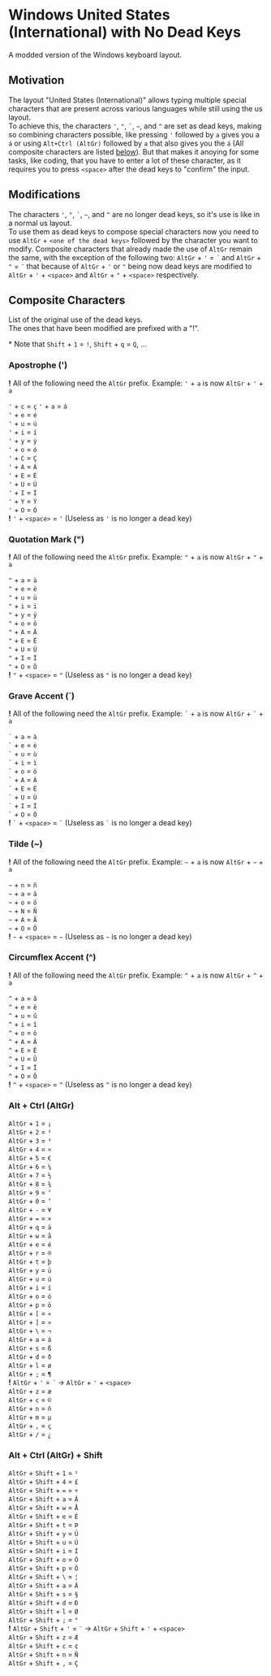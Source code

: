 # Windows United States (International) with No Dead Keys

A modded version of the Windows keyboard layout.

## Motivation

The layout "United States (International)" allows typing multiple special characters that are present across various languages while still using the us layout.  
To achieve this, the characters `'`, `"`, ``` ` ```, `~`, and `^` are set as dead keys, making so combining characters possible, like pressing `'` followed by `a` gives you a `á` or using `Alt+Ctrl (AltGr)` followed by `a` that also gives you the `á` (All composite characters are listed [below](#composite-characters)).
But that makes it anoying for some tasks, like coding, that you have to enter a lot of these character, as it requires you to press `<space>` after the dead keys to "confirm" the input.

## Modifications

The characters `'`, `"`, ``` ` ```, `~`, and `^` are no longer dead keys, so it's use is like in a normal us layout.  
To use them as dead keys to compose special characters now you need to use `AltGr` + `<one of the dead keys>` followed by the character you want to modify. Composite characters that already made the use of `AltGr` remain the same, with the exception of the following two: `AltGr` + `'` = `´` and `AltGr` + `"` = `¨` that because of `AltGr` + `'` or `"` being now dead keys are modified to `AltGr` + `'` + `<space>` and `AltGr` + `"` + `<space>` respectively.

## Composite Characters

List of the original use of the dead keys.  
The ones that have been modified are prefixed with a "!".

\* Note that `Shift` + `1` = `!`, `Shift` + `q` = `Q`, ...

### Apostrophe (')

**!** All of the following need the `AltGr` prefix. Example: `'` + `a` is now `AltGr` + `'` + `a`

`'` + `c` = `ç`
`'` + `a` = `á`  
`'` + `e` = `é`  
`'` + `u` = `ú`  
`'` + `i` = `í`  
`'` + `y` = `ý`  
`'` + `o` = `ó`  
`'` + `C` = `Ç`  
`'` + `A` = `Á`  
`'` + `E` = `É`  
`'` + `U` = `Ú`  
`'` + `I` = `Í`  
`'` + `Y` = `Ý`  
`'` + `O` = `Ó`  
**!** `'` + `<space>` = `'` (Useless as `'` is no longer a dead key)

### Quotation Mark (")

**!** All of the following need the `AltGr` prefix. Example: `"` + `a` is now `AltGr` + `"` + `a`

`"` + `a` = `ä`  
`"` + `e` = `ë`  
`"` + `u` = `ü`  
`"` + `i` = `ï`  
`"` + `y` = `ÿ`  
`"` + `o` = `ö`  
`"` + `A` = `Ä`  
`"` + `E` = `Ë`  
`"` + `U` = `Ü`  
`"` + `I` = `Ï`  
`"` + `O` = `Ö`  
**!** `"` + `<space>` = `"` (Useless as `"` is no longer a dead key)  

### Grave Accent (`)

**!** All of the following need the `AltGr` prefix. Example: ``` ` ``` + `a` is now `AltGr` + ``` ` ``` + `a`

``` ` ``` + `a` = `à`  
``` ` ``` + `e` = `è`  
``` ` ``` + `u` = `ù`  
``` ` ``` + `i` = `ì`  
``` ` ``` + `o` = `ò`  
``` ` ``` + `A` = `À`  
``` ` ``` + `E` = `È`  
``` ` ``` + `U` = `Ù`  
``` ` ``` + `I` = `Ì`  
``` ` ``` + `O` = `Ò`  
**!** ``` ` ``` + `<space>` = ``` ` ``` (Useless as ``` ` ``` is no longer a dead key)  

### Tilde (~)

**!** All of the following need the `AltGr` prefix. Example: `~` + `a` is now `AltGr` + `~` + `a`

`~` + `n` = `ñ`  
`~` + `a` = `ã`  
`~` + `o` = `õ`  
`~` + `N` = `Ñ`  
`~` + `A` = `Ã`  
`~` + `O` = `Õ`  
**!** `~` + `<space>` = `~` (Useless as `~` is no longer a dead key)  

### Circumflex Accent (^)

**!** All of the following need the `AltGr` prefix. Example: `^` + `a` is now `AltGr` + `^` + `a`

`^` + `a` = `â`  
`^` + `e` = `ê`  
`^` + `u` = `û`  
`^` + `i` = `î`  
`^` + `o` = `ô`  
`^` + `A` = `Â`  
`^` + `E` = `Ê`  
`^` + `U` = `Û`  
`^` + `I` = `Î`  
`^` + `O` = `Ô`  
**!** `^` + `<space>` = `^` (Useless as `^` is no longer a dead key)  

### Alt + Ctrl (AltGr)

`AltGr` + `1` = `¡`  
`AltGr` + `2` = `²`  
`AltGr` + `3` = `³`  
`AltGr` + `4` = `¤`  
`AltGr` + `5` = `€`  
`AltGr` + `6` = `¼`  
`AltGr` + `7` = `½`  
`AltGr` + `8` = `¾`  
`AltGr` + `9` = `‘`  
`AltGr` + `0` = `’`  
`AltGr` + `-` = `¥`  
`AltGr` + `=` = `×`  
`AltGr` + `q` = `ä`  
`AltGr` + `w` = `å`  
`AltGr` + `e` = `é`  
`AltGr` + `r` = `®`  
`AltGr` + `t` = `þ`  
`AltGr` + `y` = `ü`  
`AltGr` + `u` = `ú`  
`AltGr` + `i` = `í`  
`AltGr` + `o` = `ó`  
`AltGr` + `p` = `ö`  
`AltGr` + `[` = `«`  
`AltGr` + `]` = `»`  
`AltGr` + `\` = `¬`  
`AltGr` + `a` = `á`  
`AltGr` + `s` = `ß`  
`AltGr` + `d` = `ð`  
`AltGr` + `l` = `ø`  
`AltGr` + `;` = `¶`  
**!** `AltGr` + `'` = `´` -> `AltGr` + `'` + `<space>`  
`AltGr` + `z` = `æ`  
`AltGr` + `c` = `©`  
`AltGr` + `n` = `ñ`  
`AltGr` + `m` = `µ`  
`AltGr` + `,` = `ç`  
`AltGr` + `/` = `¿`  

### Alt + Ctrl (AltGr) + Shift

`AltGr` + `Shift` + `1` = `¹`  
`AltGr` + `Shift` + `4` = `£`  
`AltGr` + `Shift` + `=` = `÷`  
`AltGr` + `Shift` + `a` = `Ä`  
`AltGr` + `Shift` + `w` = `Å`  
`AltGr` + `Shift` + `e` = `É`  
`AltGr` + `Shift` + `t` = `Þ`  
`AltGr` + `Shift` + `y` = `Ü`  
`AltGr` + `Shift` + `u` = `Ú`  
`AltGr` + `Shift` + `i` = `Í`  
`AltGr` + `Shift` + `o` = `Ó`  
`AltGr` + `Shift` + `p` = `Ö`  
`AltGr` + `Shift` + `\` = `¦`  
`AltGr` + `Shift` + `a` = `Á`  
`AltGr` + `Shift` + `s` = `§`  
`AltGr` + `Shift` + `d` = `Ð`  
`AltGr` + `Shift` + `l` = `Ø`  
`AltGr` + `Shift` + `;` = `°`  
**!** `AltGr` + `Shift` + `'` = `¨` -> `AltGr` + `Shift` + `'` + `<space>`  
`AltGr` + `Shift` + `z` = `Æ`  
`AltGr` + `Shift` + `c` = `¢`  
`AltGr` + `Shift` + `n` = `Ñ`  
`AltGr` + `Shift` + `,` = `Ç`  
